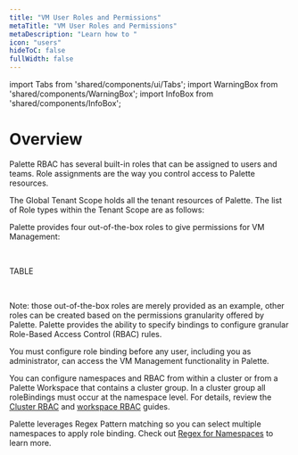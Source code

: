 ```yaml
---
title: "VM User Roles and Permissions"
metaTitle: "VM User Roles and Permissions"
metaDescription: "Learn how to "
icon: "users"
hideToC: false
fullWidth: false
---
```


import Tabs from 'shared/components/ui/Tabs';
import WarningBox from 'shared/components/WarningBox';
import InfoBox from 'shared/components/InfoBox';


# Overview

Palette RBAC has several built-in roles that can be assigned to users and teams. Role assignments are the way you control access to Palette resources.

The Global Tenant Scope holds all the tenant resources of Palette. The list of Role types within the Tenant Scope are as follows:

Palette provides four out-of-the-box roles to give permissions for VM Management:

<br />

TABLE

<br />

Note: those out-of-the-box roles are merely provided as an example, other roles can be created based on the permissions granularity offered by Palette. Palette provides the ability to specify bindings to configure granular Role-Based Access Control (RBAC) rules.

<WarningBox>

You must configure role binding before any user, including you as administrator, can access the VM Management functionality in Palette.

</WarningBox>


You can configure namespaces and RBAC from within a cluster or from a Palette Workspace that contains a cluster group. In a cluster group all roleBindings must occur at the namespace level. For details, review the [Cluster RBAC](/clusters/cluster-management/cluster-rbac/) and [workspace RBAC](/workspace/#rolebasedaccesscontrol(rbac)) guides.  

Palette leverages Regex Pattern matching so you can select multiple namespaces to apply role binding. Check out [Regex for Namespaces](/workspace/workload-features) to learn more.
